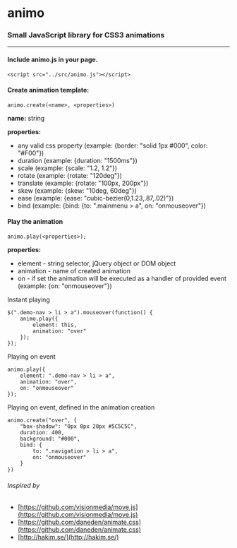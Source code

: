 # animo
### Small JavaScript library for CSS3 animations

*** 

#### Include **animo.js** in your page.

    <script src="../src/animo.js"></script>

#### Create animation template:

    animo.create(<name>, <properties>)

**name:** string

**properties:**

- any valid css property (example: {border: "solid 1px #000", color: "#F00"})
- duration (example: {duration: "1500ms"})
- scale (example: {scale: "1.2, 1.2"})
- rotate (example: {rotate: "120deg"})
- translate (example: {rotate: "100px, 200px"})
- skew (example: {skew: "10deg, 60deg"})
- ease (example: {ease: "cubic-bezier(0,1.23,.87,.02)"})
- bind (example: {bind: {to: ".mainmenu > a", on: "onmouseover"})


#### Play the animation

    animo.play(<properties>);

**properties:**

- element - string selector, jQuery object or DOM object
- animation - name of created animation
- on - if set the animation will be executed as a handler of provided event (example: {on: "onmouseover"})

Instant playing

    $(".demo-nav > li > a").mouseover(function() {
        animo.play({
            element: this,
            animation: "over"
        });
    });

Playing on event

    animo.play({
        element: ".demo-nav > li > a",
        animation: "over",
        on: "onmouseover"
    });

Playing on event, defined in the animation creation

    animo.create("over", {
        "box-shadow": "0px 0px 20px #5C5C5C",
        duration: 400,
        background: "#000",
        bind: {
            to: ".navigation > li > a",
            on: "onmouseover"
        }
    })


###### Inspired by
- [https://github.com/visionmedia/move.js](https://github.com/visionmedia/move.js)
- [https://github.com/daneden/animate.css](https://github.com/daneden/animate.css)
- [http://hakim.se/](http://hakim.se/)